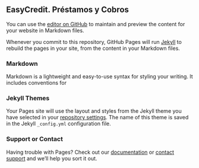 ## EasyCredit. Préstamos y Cobros

You can use the [editor on GitHub](https://github.com/kaddosh7/EasyCredit/edit/gh-pages/index.md) to maintain and preview the content for your website in Markdown files.

Whenever you commit to this repository, GitHub Pages will run [Jekyll](https://jekyllrb.com/) to rebuild the pages in your site, from the content in your Markdown files.

### Markdown

Markdown is a lightweight and easy-to-use syntax for styling your writing. It includes conventions for



### Jekyll Themes

Your Pages site will use the layout and styles from the Jekyll theme you have selected in your [repository settings](https://github.com/kaddosh7/EasyCredit/settings/pages). The name of this theme is saved in the Jekyll `_config.yml` configuration file.

### Support or Contact

Having trouble with Pages? Check out our [documentation](https://docs.github.com/categories/github-pages-basics/) or [contact support](https://support.github.com/contact) and we’ll help you sort it out.
